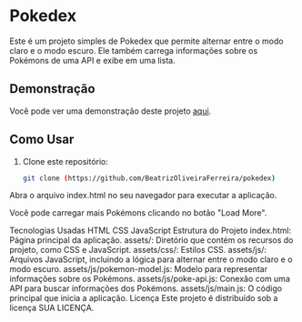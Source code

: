 # Pokedex

Este é um projeto simples de Pokedex que permite alternar entre o modo claro e o modo escuro. Ele também carrega informações sobre os Pokémons de uma API e exibe em uma lista.

## Demonstração

Você pode ver uma demonstração deste projeto [aqui](https://pokedexdemodio.netlify.app/).

## Como Usar

1. Clone este repositório:

   ```bash
   git clone (https://github.com/BeatrizOliveiraFerreira/pokedex)
Abra o arquivo index.html no seu navegador para executar a aplicação.

Você pode carregar mais Pokémons clicando no botão "Load More".

Tecnologias Usadas
HTML
CSS
JavaScript
Estrutura do Projeto
index.html: Página principal da aplicação.
assets/: Diretório que contém os recursos do projeto, como CSS e JavaScript.
assets/css/: Estilos CSS.
assets/js/: Arquivos JavaScript, incluindo a lógica para alternar entre o modo claro e o modo escuro.
assets/js/pokemon-model.js: Modelo para representar informações sobre os Pokémons.
assets/js/poke-api.js: Conexão com uma API para buscar informações dos Pokémons.
assets/js/main.js: O código principal que inicia a aplicação.
Licença
Este projeto é distribuído sob a licença SUA LICENÇA.


